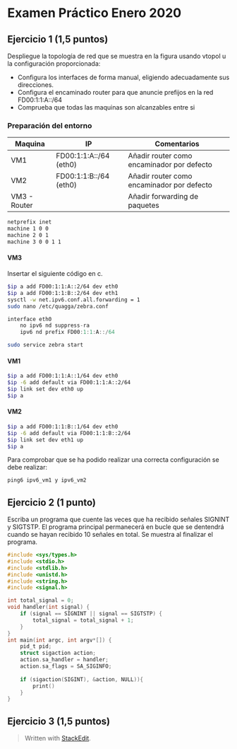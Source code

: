 # Examen Práctico Enero 2020
## Ejercicio 1 (1,5 puntos)
Despliegue la topología de red que se muestra en la figura usando vtopol u la configuración proporcionada: 
- Configura los interfaces de forma manual, eligiendo adecuadamente sus direcciones.
- Configura el encaminado router para que anuncie prefijos en la red FD00:1:1:A::/64
- Comprueba que todas las maquinas son alcanzables entre si

### Preparación del entorno
|Maquina| IP | Comentarios
|--|--|--|
| VM1 | FD00:1:1:A::/64 (eth0)|Añadir router como encaminador por defecto |
| VM2 | FD00:1:1:B::/64 (eth0)| Añadir router como encaminador por defecto|
| VM3 - Router |  | Añadir forwarding de paquetes |

```bash
netprefix inet
machine 1 0 0
machine 2 0 1
machine 3 0 0 1 1
```
#### VM3
Insertar el siguiente código en c.
```bash
$ip a add FD00:1:1:A::2/64 dev eth0
$ip a add FD00:1:1:B::2/64 dev eth1
sysctl -w net.ipv6.conf.all.forwarding = 1
sudo nano /etc/quagga/zebra.conf 
```
```c
interface eth0
	no ipv6 nd suppress-ra
	ipv6 nd prefix FD00:1:1:A::/64
```
```bash
sudo service zebra start
```

#### VM1
```bash
$ip a add FD00:1:1:A::1/64 dev eth0
$ip -6 add default via FD00:1:1:A::2/64
$ip link set dev eth0 up
$ip a
```
#### VM2
```bash
$ip a add FD00:1:1:B::1/64 dev eth0
$ip -6 add default via FD00:1:1:B::2/64
$ip link set dev eth1 up
$ip a
```
Para comprobar que se ha podido realizar una correcta configuración se debe realizar:
```c
ping6 ipv6_vm1 y ipv6_vm2
```
## Ejercicio 2 (1 punto)
Escriba un programa que cuente las veces que ha recibido señales SIGNINT y SIGTSTP. El programa principal permanecerá en bucle que se dentendrá cuando se hayan recibido 10 señales en total. Se muestra al finalizar el programa.

```c
#include <sys/types.h>
#include <stdio.h>
#include <stdlib.h>
#include <unistd.h>
#include <string.h>
#include <signal.h>

int total_signal = 0;
void handler(int signal) {
	if (signal == SIGNINT || signal == SIGTSTP) {
		total_signal = total_signal + 1;
	}
}
int main(int argc, int argv*[]) {
	pid_t pid;
	struct sigaction action;
	action.sa_handler = handler;
	action.sa_flags = SA_SIGINFO;
	
	if (sigaction(SIGINT), &action, NULL)){
		print()
	}
}
```

## Ejercicio 3 (1,5 puntos)

> Written with [StackEdit](https://stackedit.io/).
<!--stackedit_data:
eyJoaXN0b3J5IjpbMTY5OTg2MDE5OF19
-->